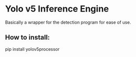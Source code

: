 # Yolo v5 Inference Engine
Basically a wrapper for the detection program for ease of use.

## How to install:
pip install yolov5processor
